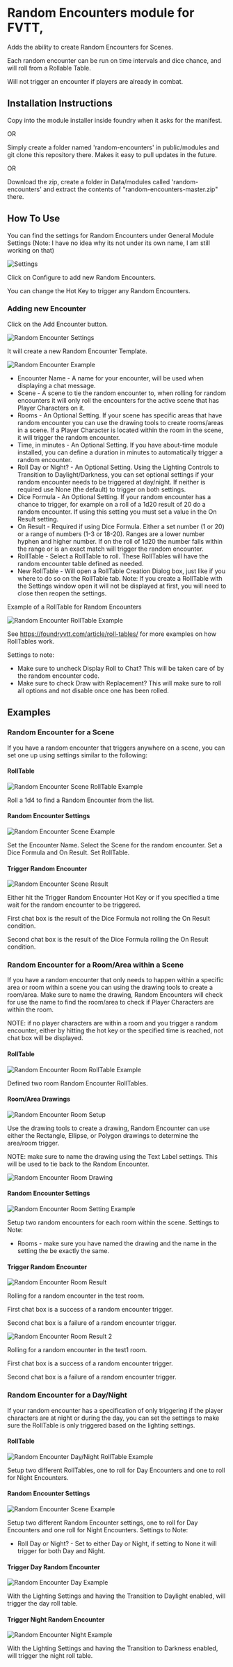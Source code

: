 # Random Encounters module for FVTT,

Adds the ability to create Random Encounters for Scenes.

Each random encounter can be run on time intervals and dice chance, and will roll from a Rollable Table.

Will not trigger an encounter if players are already in combat.


## Installation Instructions

Copy  into the module installer inside foundry when it asks for the manifest.

OR

Simply create a folder named 'random-encounters' in public/modules and git clone this repository there. Makes it easy to pull updates in the future.

OR

Download the zip, create a folder in Data/modules called 'random-encounters' and extract the contents of "random-encounters-master.zip" there.

## How To Use

You can find the settings for Random Encounters under General Module Settings (Note: I have no idea why its not under its own name, I am still working on that)

![Settings](images/settings.png)

Click on Configure to add new Random Encounters.


You can change the Hot Key to trigger any Random Encounters.


### Adding new Encounter

Click on the Add Encounter button.

![Random Encounter Settings](images/rnd-settings.png)

It will create a new Random Encounter Template.

![Random Encounter Example](images/empty-rnd.png)

* Encounter Name - A name for your encounter, will be used when displaying a chat message.
* Scene - A scene to tie the random encounter to, when rolling for random encounters it will only roll the encounters for the active scene that has Player Characters on it.
* Rooms - An Optional Setting. If your scene has specific areas that have random encounter you can use the drawing tools to create rooms/areas in a scene. If a Player Character is located within the room in the scene, it will trigger the random encounter.
* Time, in minutes - An Optional Setting. If you have about-time module installed, you can define a duration in minutes to automatically trigger a random encounter.
* Roll Day or Night? - An Optional Setting. Using the Lighting Controls to Transition to Daylight/Darkness, you can set optional settings if your random encounter needs to be triggered at day/night. If neither is required use None (the default) to trigger on both settings.
* Dice Formula - An Optional Setting. If your random encounter has a chance to trigger, for example on a roll of a 1d20 result of 20 do a random encounter. If using this setting you must set a value in the On Result setting.
* On Result - Required if using Dice Formula. Either a set number (1 or 20) or a range of numbers (1-3 or 18-20). Ranges are a lower number hyphen and higher number. If on the roll of 1d20 the number falls within the range or is an exact match will trigger the random encounter.
* RollTable - Select a RollTable to roll. These RollTables will have the random encounter table defined as needed.
* New RollTable - Will open a RollTable Creation Dialog box, just like if you where to do so on the RollTable tab. Note: If you create a RollTable with the Settings window open it will not be displayed at first, you will need to close then reopen the settings.

Example of a RollTable for Random Encounters

![Random Encounter RollTable Example](images/rolltable-example.png)

See https://foundryvtt.com/article/roll-tables/ for more examples on how RollTables work.

Settings to note:
* Make sure to uncheck Display Roll to Chat? This will be taken care of by the random encounter code.
* Make sure to check Draw with Replacement? This will make sure to roll all options and not disable once one has been rolled.

## Examples

### Random Encounter for a Scene

If you have a random encounter that triggers anywhere on a scene, you can set one up using settings similar to the following:

#### RollTable
![Random Encounter Scene RollTable Example](images/rnd-scene-rolltable-settings.png)

Roll a 1d4 to find a Random Encounter from the list.

#### Random Encounter Settings
![Random Encounter Scene Example](images/rnd-scene-settings.png)

Set the Encounter Name. Select the Scene for the random encounter. Set a Dice Formula and On Result. Set RollTable.

#### Trigger Random Encounter
![Random Encounter Scene Result](images/rnd-scene-roll-result.png)

Either hit the Trigger Random Encounter Hot Key or if you specified a time wait for the random encounter to be triggered.


First chat box is the result of the Dice Formula not rolling the On Result condition.


Second chat box is the result of the Dice Formula rolling the On Result condition.

### Random Encounter for a Room/Area within a Scene

If you have a random encounter that only needs to happen within a specific area or room within a scene you can using the drawing tools to create a room/area. Make sure to name the drawing, Random Encounters will check for use the name to find the room/area to check if Player Characters are within the room.


NOTE: if no player characters are within a room and you trigger a random encounter, either by hitting the hot key or the specified time is reached, not chat box will be displayed.

#### RollTable
![Random Encounter Room RollTable Example](images/rnd-room-rolltable-settings.png)

Defined two room Random Encounter RollTables.

#### Room/Area Drawings
![Random Encounter Room Setup](images/rnd-rooms-setuppng.png)

Use the drawing tools to create a drawing, Random Encounter can use either the Rectangle, Ellipse, or Polygon drawings to determine the area/room trigger.


NOTE: make sure to name the drawing using the Text Label settings. This will be used to tie back to the Random Encounter.

![Random Encounter Room Drawing](images/drawing-settings.png)

#### Random Encounter Settings
![Random Encounter Room Setting Example](images/rnd-room-settings.png)

Setup two random encounters for each room within the scene. Settings to Note:
* Rooms - make sure you have named the drawing and the name in the setting the be exactly the same.

#### Trigger Random Encounter
![Random Encounter Room Result](images/rnd-rooms-roll.png)

Rolling for a random encounter in the test room.


First chat box is a success of a random encounter trigger.


Second chat box is a failure of a random encounter trigger.

![Random Encounter Room Result 2](images/rnd-rooms-roll2.png)

Rolling for a random encounter in the test1 room.


First chat box is a success of a random encounter trigger.


Second chat box is a failure of a random encounter trigger.

### Random Encounter for a Day/Night

If your random encounter has a specification of only triggering if the player characters are at night or during the day, you can set the settings to make sure the RollTable is only triggered based on the lighting settings.

#### RollTable
![Random Encounter Day/Night RollTable Example](images/daynight-rolltable-settings.png)

Setup two different RollTables, one to roll for Day Encounters and one to roll for Night Encounters.

#### Random Encounter Settings
![Random Encounter Scene Example](images/daynight-rnd-settings.png)

Setup two different Random Encounter settings, one to roll for Day Encounters and one roll for Night Encounters. Settings to Note:
* Roll Day or Night? - Set to either Day or Night, if setting to None it will trigger for both Day and Night.

#### Trigger Day Random Encounter
![Random Encounter Day Example](images/day-roll.png)

With the Lighting Settings and having the Transition to Daylight enabled, will trigger the day roll table.

#### Trigger Night Random Encounter
![Random Encounter Night Example](images/night-roll.png)

With the Lighting Settings and having the Transition to Darkness enabled, will trigger the night roll table.